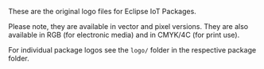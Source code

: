 These are the original logo files for Eclipse IoT Packages.

Please note, they are available in vector and pixel versions.
They are also available in RGB (for electronic media) and in
CMYK/4C (for print use).

For individual package logos see the `logo/` folder in the
respective package folder.
